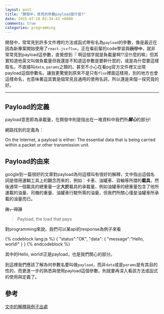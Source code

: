 ```yaml
---
layout: post
title: "開發中，常見的參數payload是什麼?"
date: 2015-07-18 02:34:43 +0800
comments: true
categories: programming
---
```

開發中，常常見到許多文件裡的方法或函式帶有名為`payload`的參數，像是最近在因為新專案開始使用了`react.js`+`flux`，正在看前輩的code學習與~~觀摩中~~，就非常常見到payload這參數，直覺想到『
啊這個字就是負載量啊!?沒什麼的嘛』但其實知道他英文叫做負載量但我還是不知道這參數是要幹什麼的，或是為什麼要這樣取名，不直接叫`data`, `params`之類的。甚至不小心在看pg官方文件裡又出現payload這個參數名，讓我更驚覺到原來不是只有`flux`裡面這樣用，別的地方也會這樣命名，也意味著這其實是個常見且通用的使用名詞，所以還是來個一探究竟的好。

<!--more-->
 
---
 
## Payload的定義

payload意思即為承載量，在開發中則是指出在一堆資料中我們所***關心***的部分!

網路找到的定義為：

>
On the Internet, a payload is either: The essential data that is being carried within a packet or other transmission unit.

## Payload的由來

google到一篇很好的文章對payload為何這樣叫有很好的解釋，文中指出這個名詞是借用運輸工具上的觀念而來的，例如：卡車、油罐車、貨輪等所謂的**載具**，然後通常一個載具的總重量一定**大於**載具的承載量，例如油罐車的總重量包含了他所運載的油量、司機的重量、油罐車行駛所需的油量，但我們所關心僅是油罐車所承載的油量而已。

~~故，得證~~

>Payload, the load that pays  

對programming來說，我們可以某api的response為例子來看

{% codeblock lang:js %}
	{
    	"status":"OK",
	    "data":
        	{
            	"message":"Hello, world!"
        	}
	}
{% endcodeblock %}

 其中的Hello, world!正是payload，也是我們關心的部分。
 
 到這裡我們應該了解為何參數名要叫做`payload`，而非`data`或是`params`是有其目的性的，而更進一步的熟悉與使用payload這個參數，則就要再深入看該方法或函式的使用與定義了。
 
## 參考
[文中的解釋與例子出處](http://programmers.stackexchange.com/questions/158603/what-does-the-term-payload-mean-in-programming)









